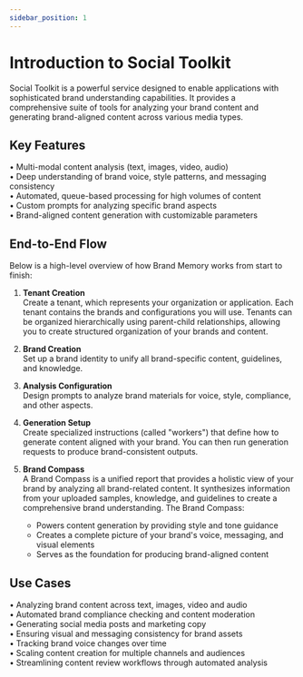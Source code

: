 ```yaml
---
sidebar_position: 1
---
```


# Introduction to Social Toolkit

Social Toolkit is a powerful service designed to enable applications with sophisticated brand understanding capabilities. It provides a comprehensive suite of tools for analyzing your brand content and generating brand-aligned content across various media types.

## Key Features

• Multi-modal content analysis (text, images, video, audio)  
• Deep understanding of brand voice, style patterns, and messaging consistency  
• Automated, queue-based processing for high volumes of content  
• Custom prompts for analyzing specific brand aspects  
• Brand-aligned content generation with customizable parameters  

## End-to-End Flow

Below is a high-level overview of how Brand Memory works from start to finish:

1. **Tenant Creation**  
   Create a tenant, which represents your organization or application. Each tenant contains the brands and configurations you will use. Tenants can be organized hierarchically using parent-child relationships, allowing you to create structured organization of your brands and content.

2. **Brand Creation**  
   Set up a brand identity to unify all brand-specific content, guidelines, and knowledge.

3. **Analysis Configuration**  
   Design prompts to analyze brand materials for voice, style, compliance, and other aspects.

4. **Generation Setup**  
   Create specialized instructions (called "workers") that define how to generate content aligned with your brand. You can then run generation requests to produce brand-consistent outputs.

5. **Brand Compass**  
   A Brand Compass is a unified report that provides a holistic view of your brand by analyzing all brand-related content. It synthesizes information from your uploaded samples, knowledge, and guidelines to create a comprehensive brand understanding. The Brand Compass:
   - Powers content generation by providing style and tone guidance
   - Creates a complete picture of your brand's voice, messaging, and visual elements
   - Serves as the foundation for producing brand-aligned content

## Use Cases

• Analyzing brand content across text, images, video and audio  
• Automated brand compliance checking and content moderation  
• Generating social media posts and marketing copy  
• Ensuring visual and messaging consistency for brand assets  
• Tracking brand voice changes over time  
• Scaling content creation for multiple channels and audiences  
• Streamlining content review workflows through automated analysis
